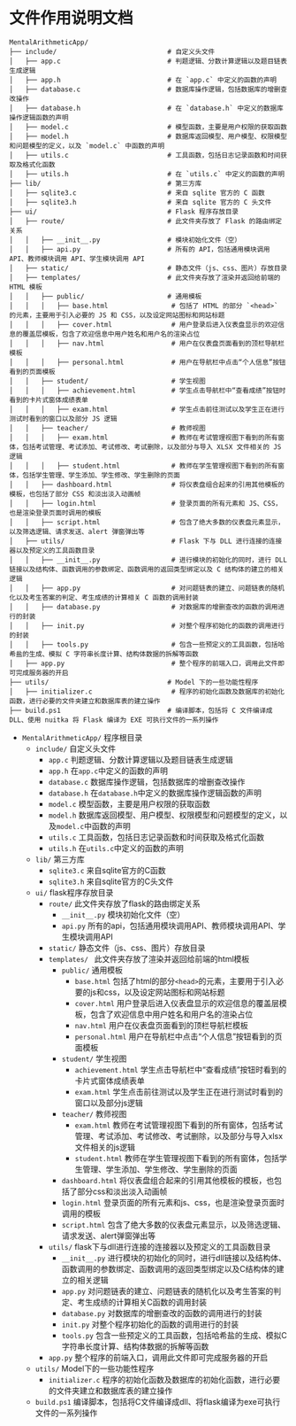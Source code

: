 # 文件作用说明文档

```
MentalArithmeticApp/
├── include/                            # 自定义头文件
│   ├── app.c                           # 判题逻辑、分数计算逻辑以及题目链表生成逻辑
│   ├── app.h                           # 在 `app.c` 中定义的函数的声明
│   ├── database.c                      # 数据库操作逻辑，包括数据库的增删查改操作
│   ├── database.h                      # 在 `database.h` 中定义的数据库操作逻辑函数的声明
│   ├── model.c                         # 模型函数，主要是用户权限的获取函数
│   ├── model.h                         # 数据库返回模型、用户模型、权限模型和问题模型的定义，以及 `model.c` 中函数的声明
│   ├── utils.c                         # 工具函数，包括日志记录函数和时间获取及格式化函数
│   ├── utils.h                         # 在 `utils.c` 中定义的函数的声明
├── lib/                                # 第三方库
│   ├── sqlite3.c                       # 来自 sqlite 官方的 C 函数
│   ├── sqlite3.h                       # 来自 sqlite 官方的 C 头文件
├── ui/                                 # Flask 程序存放目录
│   ├── route/                          # 此文件夹存放了 Flask 的路由绑定关系
│   │   ├── __init__.py                 # 模块初始化文件（空）
│   │   ├── api.py                      # 所有的 API，包括通用模块调用 API、教师模块调用 API、学生模块调用 API
│   ├── static/                         # 静态文件（js、css、图片）存放目录
│   ├── templates/                      # 此文件夹存放了渲染并返回给前端的 HTML 模板
│   │   ├── public/                     # 通用模板
│   │   │   ├── base.html                # 包括了 HTML 的部分 `<head>` 的元素，主要用于引入必要的 JS 和 CSS，以及设定网站图标和网站标题
│   │   │   ├── cover.html               # 用户登录后进入仪表盘显示的欢迎信息的覆盖层模板，包含了欢迎信息中用户姓名和用户名的渲染占位
│   │   │   ├── nav.html                 # 用户在仪表盘页面看到的顶栏导航栏模板
│   │   │   ├── personal.html            # 用户在导航栏中点击“个人信息”按钮看到的页面模板
│   │   ├── student/                     # 学生视图
│   │   │   ├── achievement.html         # 学生点击导航栏中“查看成绩”按钮时看到的卡片式窗体成绩表单
│   │   │   ├── exam.html                # 学生点击前往测试以及学生正在进行测试时看到的窗口以及部分 JS 逻辑
│   │   ├── teacher/                     # 教师视图
│   │   │   ├── exam.html                # 教师在考试管理视图下看到的所有窗体，包括考试管理、考试添加、考试修改、考试删除，以及部分与导入 XLSX 文件相关的 JS 逻辑
│   │   │   ├── student.html             # 教师在学生管理视图下看到的所有窗体，包括学生管理、学生添加、学生修改、学生删除的页面
│   │   ├── dashboard.html               # 将仪表盘组合起来的引用其他模板的模板，也包括了部分 CSS 和淡出淡入动画帧
│   │   ├── login.html                   # 登录页面的所有元素和 JS、CSS，也是渲染登录页面时调用的模板
│   │   ├── script.html                  # 包含了绝大多数的仪表盘元素显示，以及筛选逻辑、请求发送、alert 弹窗弹出等
│   ├── utils/                           # Flask 下与 DLL 进行连接的连接器以及预定义的工具函数目录
│   │   ├── __init__.py                  # 进行模块的初始化的同时，进行 DLL 链接以及结构体、函数调用的参数绑定、函数调用的返回类型绑定以及 C 结构体的建立的相关逻辑
│   │   ├── app.py                       # 对问题链表的建立、问题链表的随机化以及考生答案的判定、考生成绩的计算相关 C 函数的调用封装
│   │   ├── database.py                  # 对数据库的增删查改的函数的调用进行的封装
│   │   ├── init.py                      # 对整个程序初始化的函数的调用进行的封装
│   │   ├── tools.py                     # 包含一些预定义的工具函数，包括哈希盐的生成、模拟 C 字符串长度计算、结构体数据的拆解等函数
│   ├── app.py                           # 整个程序的前端入口，调用此文件即可完成服务器的开启
├── utils/                              # Model 下的一些功能性程序
│   ├── initializer.c                    # 程序的初始化函数及数据库的初始化函数，进行必要的文件夹建立和数据库表的建立操作
├── build.ps1                           # 编译脚本，包括将 C 文件编译成 DLL、使用 nuitka 将 Flask 编译为 EXE 可执行文件的一系列操作
```



- `MentalArithmeticApp/`        程序根目录
  - `include/`        自定义头文件
    - `app.c` 判题逻辑、分数计算逻辑以及题目链表生成逻辑
    - `app.h` 在`app.c`中定义的函数的声明
    - `database.c` 数据库操作逻辑，包括数据库的增删查改操作
    - `database.h` 在`database.h`中定义的数据库操作逻辑函数的声明
    - `model.c` 模型函数，主要是用户权限的获取函数
    - `model.h` 数据库返回模型、用户模型、权限模型和问题模型的定义，以及`model.c`中函数的声明
    - `utils.c` 工具函数，包括日志记录函数和时间获取及格式化函数
    - `utils.h` 在`utils.c`中定义的函数的声明
  - `lib/`        第三方库
    - `sqlite3.c` 来自sqlite官方的C函数
    - `sqlite3.h` 来自sqlite官方的C头文件
  - `ui/`        flask程序存放目录
    - `route/`	此文件夹存放了flask的路由绑定关系
      - `__init__.py` 模块初始化文件（空）
      - `api.py` 所有的api，包括通用模块调用API、教师模块调用API、学生模块调用API
    - `static/` 静态文件（js、css、图片）存放目录
    - `templates/ `       此文件夹存放了渲染并返回给前端的html模板
      - `public/`        通用模板
        - `base.html`         包括了html的部分`<head>`的元素，主要用于引入必要的js和css，以及设定网站图标和网站标题
        - `cover.html`       用户登录后进入仪表盘显示的欢迎信息的覆盖层模板，包含了欢迎信息中用户姓名和用户名的渲染占位
        - `nav.html`           用户在仪表盘页面看到的顶栏导航栏模板
        - `personal.html`  用户在导航栏中点击“个人信息”按钮看到的页面模板
      - `student/`      学生视图
        - `achievement.html`    学生点击导航栏中“查看成绩”按钮时看到的卡片式窗体成绩表单
        - `exam.html`         学生点击前往测试以及学生正在进行测试时看到的窗口以及部分js逻辑
      - `teacher/`      教师视图
        - `exam.html`        	教师在考试管理视图下看到的所有窗体，包括考试管理、考试添加、考试修改、考试删除，以及部分与导入xlsx文件相关的js逻辑
        - `student.html`          教师在学生管理视图下看到的所有窗体，包括学生管理、学生添加、学生修改、学生删除的页面
      - `dashboard.html`        将仪表盘组合起来的引用其他模板的模板，也包括了部分css和淡出淡入动画帧
      - `login.html`		登录页面的所有元素和js、css，也是渲染登录页面时调用的模板
      - `script.html`              包含了绝大多数的仪表盘元素显示，以及筛选逻辑、请求发送、alert弹窗弹出等
    - `utils/`        flask下与dll进行连接的连接器以及预定义的工具函数目录
      - `__init__.py`        进行模块的初始化的同时，进行dll链接以及结构体、函数调用的参数绑定、函数调用的返回类型绑定以及C结构体的建立的相关逻辑
      - `app.py`		  对问题链表的建立、问题链表的随机化以及考生答案的判定、考生成绩的计算相关C函数的调用封装
      - `database.py`       对数据库的增删查改的函数的调用进行的封装
      - `init.py`               对整个程序初始化的函数的调用进行的封装
      - `tools.py`             包含一些预定义的工具函数，包括哈希盐的生成、模拟C字符串长度计算、结构体数据的拆解等函数
    - `app.py`        整个程序的前端入口，调用此文件即可完成服务器的开启
  - `utils/`        Model下的一些功能性程序
    - `initializer.c` 程序的初始化函数及数据库的初始化函数，进行必要的文件夹建立和数据库表的建立操作
  - `build.ps1` 编译脚本，包括将C文件编译成dll、将flask编译为exe可执行文件的一系列操作



